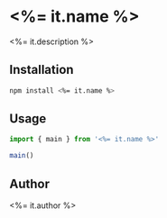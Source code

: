 # <%= it.name %>

<%= it.description %>

## Installation

```bash
npm install <%= it.name %>
```

## Usage

```typescript
import { main } from '<%= it.name %>'

main()
```

## Author

<%= it.author %>

